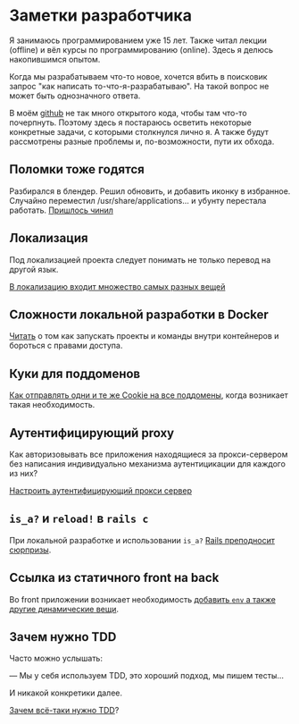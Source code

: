 # Заметки разработчика

Я занимаюсь программированием уже 15 лет.
Также читал лекции (offline) и вёл курсы по программированию (online).
Здесь я делюсь накопившимся опытом.

Когда мы разрабатываем что-то новое, хочется вбить в поисковик запрос "как написать то-что-я-разрабатываю".
На такой вопрос не может быть однозначного ответа.

В моём [github](https://github.com/nirname) не так много открытого кода, чтобы там что-то почерпнуть.
Поэтому здесь я постараюсь осветить некоторые конкретные задачи, с которыми столкнулся лично я.
А также будут рассмотрены разные проблемы и, по-возможности, пути их обхода.

## Поломки тоже годятся

Разбирался в блендер. Решил обновить, и добавить иконку в избранное. Случайно переместил /usr/share/applications... и убунту перестала работать.
[Пришлось чинил](repair-icons.md)

## Локализация

Под локализацией проекта следует понимать не только перевод на другой язык.

[В локализацию входит множество самых разных вещей](localization.md)

## Сложности локальной разработки в Docker

[Читать](local-docker-development.md) о том как запускать проекты и команды внутри контейнеров и бороться с правами доступа.

## Куки для поддоменов

[Как отправлять одни и те же Cookie на все поддомены](cookie-sharing.md),
когда возникает такая необходимость.

## Аутентифицирующий proxy

Как авторизовывать все приложения находящиеся за прокси-сервером
без написания индивидуально механизма аутентицикации для каждого из них?

[Настроить аутентифицирующий прокси сервер](auth-proxy.md)

## `is_a?` и `reload!` в `rails c`

При локальной разработке и использовании `is_a?` [Rails преподносит сюрпризы](rails-reload.md).

## Ссылка из статичного front на back

Во front приложении возникает необходимость
[добавить `env` а также другие динамические вещи](url-from-static-front-to-back.md).

## Зачем нужно TDD

Часто можно услышать:

&mdash; Мы у себя используем TDD, это хороший подход, мы пишем тесты...

И никакой конкретики далее.

[Зачем всё-таки нужно TDD](what-is-tdd-for.md)?